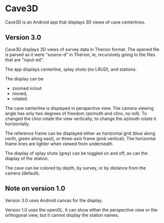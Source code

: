 # Cave3D #

Cave3D is an Android app that displays 3D views of cave centerlines.


## Version 3.0 ##

Cave3D displays 3D views of survey data in Therion format.
The opened file is parsed as it were "source-d" in Therion, ie,
recursively going to the files that are "input-ed".

The app displays centerline, splay shots (no LRUD), and
stations.

The display can be
  * zoomed in/out
  * moved,
  * rotated.

The cave centerline is displayed in perspective view.
The camera viewing angle has only two degrees of freedom (azimuth
and clino, no roll). To changed the clino rotate the view
vertically; to change the azimuth rotate it horizontally.

The reference frame can be displayed either as horizontal grid
(blue along north, green along east), or three-axis frame (pink
vertical). The horizontal frame lines are lighter when viewed from
underneath.

The display of splay shots (grey) can be toggled on and off, as
can the diaplay of the station.

The cave can be colored by depth, by survey, or by distance from
the camera (default).


## Note on version 1.0 ##

Version 3.0 uses Android canvas for the display.

Version 1.0 uses the openGL. It can show either the perspective view
or the orthogonal view, but it cannot display the station names.